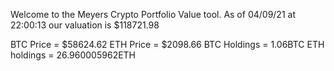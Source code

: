 Welcome to the Meyers Crypto Portfolio Value tool. 
As of 04/09/21 at 22:00:13 our valuation is $118721.98 

BTC Price = $58624.62
 ETH Price = $2098.66
BTC Holdings = 1.06BTC
 ETH holdings = 26.960005962ETH 
